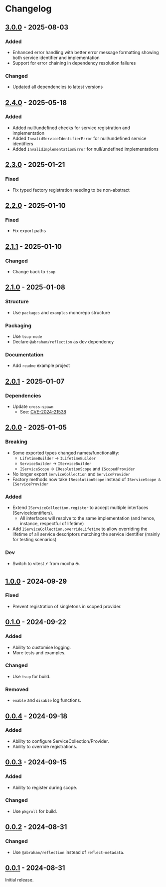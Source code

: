 # Changelog

## [3.0.0] - 2025-08-03

### Added

- Enhanced error handling with better error message formatting showing both service identifier and implementation
- Support for error chaining in dependency resolution failures

### Changed

- Updated all dependencies to latest versions

## [2.4.0] - 2025-05-18

### Added

- Added null/undefined checks for service registration and implementation
- Added `InvalidServiceIdentifierError` for null/undefined service identifiers
- Added `InvalidImplementationError` for null/undefined implementations

## [2.3.0] - 2025-01-21

### Fixed

- Fix typed factory registration needing to be non-abstract

## [2.2.0] - 2025-01-10

### Fixed

- Fix export paths

## [2.1.1] - 2025-01-10

### Changed

- Change back to `tsup`

## [2.1.0] - 2025-01-08

### Structure

- Use `packages` and `examples` monorepo structure

### Packaging

- Use `tsup-node`
- Declare `@abraham/reflection` as dev dependency

### Documentation

- Add `readme` example project

## [2.0.1] - 2025-01-07

### Dependencies

- Update `cross-spawn`
  - See: [CVE-2024-21538](https://nvd.nist.gov/vuln/detail/CVE-2024-21538)

## [2.0.0] - 2025-01-05

### Breaking

- Some exported types changed names/functionality:
  - `LifetimeBuilder` -> `ILifetimeBuilder`
  - `ServiceBuilder` -> `IServiceBuilder`
  - `IServiceScope` -> `IResolutionScope` and `IScopedProvider`
- No longer export `ServiceCollection` and `ServiceProvider`
- Factory methods now take `IResolutionScope` instead of `IServiceScope & IServiceProvider`

### Added

- Extend `IServiceCollection.register` to accept multiple interfaces (ServiceIdentifiers).
  - All interfaces will resolve to the same implementation (and hence, instance, respectful of lifetime)
- Add `IServiceCollection.overrideLifetime` to allow overriding the lifetime of all service descriptors matching the service identifier (mainly for testing scenarios)

### Dev

- Switch to vitest ⚡ from mocha ☕.

## [1.0.0] - 2024-09-29

### Fixed

- Prevent registration of singletons in scoped provider.

## [0.1.0] - 2024-09-22

### Added

- Ability to customise logging.
- More tests and examples.

### Changed

- Use `tsup` for build.

### Removed

- `enable` and `disable` log functions.

## [0.0.4] - 2024-09-18

### Added

- Ability to configure ServiceCollection/Provider.
- Ability to override registrations.

## [0.0.3] - 2024-09-15

### Added

- Ability to register during scope.

### Changed

- Use `pkgroll` for build.

## [0.0.2] - 2024-08-31

### Changed

- Use `@abraham/reflection` instead of `reflect-metadata`.

## [0.0.1] - 2024-08-31

Initial release.

[3.0.0]: https://github.com/shellicar/core-di/releases/tag/3.0.0
[2.4.0]: https://github.com/shellicar/core-di/releases/tag/2.4.0
[2.3.0]: https://github.com/shellicar/core-di/releases/tag/2.3.0
[2.2.0]: https://github.com/shellicar/core-di/releases/tag/2.2.0
[2.1.1]: https://github.com/shellicar/core-di/releases/tag/2.1.1
[2.1.0]: https://github.com/shellicar/core-di/releases/tag/2.1.0
[2.0.1]: https://github.com/shellicar/core-di/releases/tag/2.0.1
[2.0.0]: https://github.com/shellicar/core-di/releases/tag/2.0.0
[1.0.0]: https://github.com/shellicar/core-di/releases/tag/1.0.0
[0.1.0]: https://github.com/shellicar/core-di/releases/tag/0.1.0
[0.0.4]: https://github.com/shellicar/core-di/releases/tag/0.0.4
[0.0.3]: https://github.com/shellicar/core-di/releases/tag/0.0.3
[0.0.2]: https://github.com/shellicar/core-di/releases/tag/0.0.2
[0.0.1]: https://github.com/shellicar/core-di/releases/tag/0.0.1
